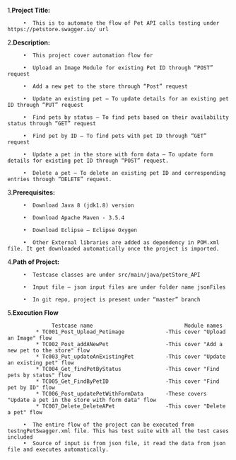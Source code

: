 1.**Project Title:**

         •	This is to automate the flow of Pet API calls testing under https://petstore.swagger.io/ url
      
2.**Description:** 

         •	This project cover automation flow for 
      
         •	Upload an Image Module for existing Pet ID through “POST” request
       
         •	Add a new pet to the store through “Post” request
       
         •	Update an existing pet – To update details for an existing pet ID through “PUT” request
       
         •	Find pets by status – To find pets based on their availability status through “GET” request
       
         •	Find pet by ID – To find pets with pet ID through “GET” request
       
         •	Update a pet in the store with form data – To update form details for existing pet ID through “POST” request.
       
         •	Delete a pet – To delete an existing pet ID and corresponding entries through “DELETE” request.


3.**Prerequisites:**

         •	Download Java 8 (jdk1.8) version
   
         •	Download Apache Maven - 3.5.4
       
         •	Download Eclipse – Eclipse Oxygen
       
         •	Other External libraries are added as dependency in POM.xml file. It get downloaded automatically once the project is imported.
   
4.**Path of Project:**

         •	Testcase classes are under src/main/java/petStore_API
      
         •	Input file – json input files are under folder name jsonFiles
      
         •	In git repo, project is present under “master” branch
   
5.**Execution Flow**

                  Testcase name                             Module names
             * TC001_Post_Upload_Petimage             -This cover "Upload an Image" flow
             * TC002_Post_addANewPet                  -This cover "Add a new pet to the store" flow
             * Tc003_Put_updateAnExistingPet          -This cover "Update an existing pet" flow
             * TC004_Get_findPetByStatus              -This cover "Find pets by status" flow
             * TC005_Get_FindByPetID                  -This cover "Find pet by ID" flow
             * TC006_Post_updatePetWithFormData       -These covers "Update a pet in the store with form data" flow
             * TC007_Delete_DeleteAPet                -This cover "Delete a pet" flow
     
         •	The entire flow of the project can be executed from testngPetSwagger.xml file. This has test suite with all the test cases included
         •  Source of input is from json file, it read the data from json file and executes automatically.



